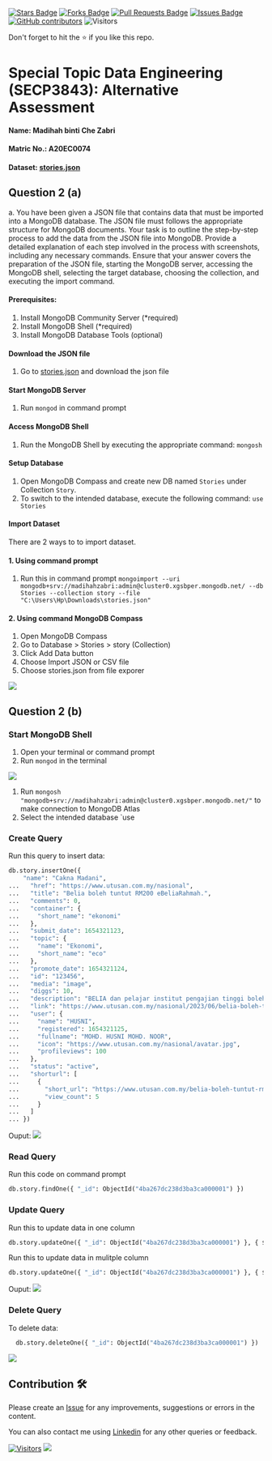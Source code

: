 <a href="https://github.com/drshahizan/SECP3843/stargazers"><img src="https://img.shields.io/github/stars/drshahizan/SECP3843" alt="Stars Badge"/></a>
<a href="https://github.com/drshahizan/SECP3843/network/members"><img src="https://img.shields.io/github/forks/drshahizan/SECP3843" alt="Forks Badge"/></a>
<a href="https://github.com/drshahizan/SECP3843/pulls"><img src="https://img.shields.io/github/issues-pr/drshahizan/SECP3843" alt="Pull Requests Badge"/></a>
<a href="https://github.com/drshahizan/SECP3843/issues"><img src="https://img.shields.io/github/issues/drshahizan/SECP3843" alt="Issues Badge"/></a>
<a href="https://github.com/drshahizan/SECP3843/graphs/contributors"><img alt="GitHub contributors" src="https://img.shields.io/github/contributors/drshahizan/SECP3843?color=2b9348"></a>
![Visitors](https://api.visitorbadge.io/api/visitors?path=https%3A%2F%2Fgithub.com%2Fdrshahizan%2FSECP3843&labelColor=%23d9e3f0&countColor=%23697689&style=flat)

Don't forget to hit the :star: if you like this repo.

# Special Topic Data Engineering (SECP3843): Alternative Assessment

#### Name: Madihah binti Che Zabri
#### Matric No.: A20EC0074
#### Dataset: <a href="https://github.com/drshahizan/dataset/blob/c8e9f4a7cbdb0c1b78ca2c73915ff56ceeb50e70/mongodb/07-stories/stories.json">stories.json</a>

## Question 2 (a)
a.	You have been given a JSON file that contains data that must be imported into a MongoDB database. The JSON file must follows the appropriate structure for MongoDB documents. Your task is to outline the step-by-step process to add the data from the JSON file into MongoDB. Provide a detailed explanation of each step involved in the process with screenshots, including any necessary commands. Ensure that your answer covers the preparation of the JSON file, starting the MongoDB server, accessing the MongoDB shell, selecting the target database, choosing the collection, and executing the import command.
#### Prerequisites:

1. Install MongoDB Community Server (*required)
2. Install MongoDB Shell (*required)
3. Install MongoDB Database Tools (optional)
   
#### Download the JSON file

1. Go to <a href="https://github.com/drshahizan/dataset/tree/main/mongodb/07-stories">stories.json</a> and download the json file

#### Start MongoDB Server

1. Run `mongod` in command prompt

#### Access MongoDB Shell

1. Run the MongoDB Shell by executing the appropriate command: `mongosh`

#### Setup Database

1. Open MongoDB Compass and create new DB named `Stories` under Collection `Story`.
2. To switch to the intended database, execute the following command: `use Stories`

#### Import Dataset

There are 2 ways to to import dataset.

#### 1. Using command prompt

1. Run this in command prompt `mongoimport --uri mongodb+srv://madihahzabri:admin@cluster0.xgsbper.mongodb.net/ --db Stories --collection story --file "C:\Users\Hp\Downloads\stories.json"`

#### 2. Using command MongoDB Compass
1. Open MongoDB Compass
2. Go to Database > Stories > story (Collection)
3. Click Add Data button
4. Choose Import JSON or CSV file
5. Choose stories.json from file exporer

<img src="https://github.com/drshahizan/SECP3843/blob/f69287ddb4bf1915919e418a77163913878aaa86/submission/Madihah04/question2/files/images/Q2a.png"> 

## Question 2 (b)

### Start MongoDB Shell

1. Open your terminal or command prompt
2. Run `mongod` in the terminal

<img src="https://github.com/drshahizan/SECP3843/blob/f69287ddb4bf1915919e418a77163913878aaa86/submission/Madihah04/question2/files/images/Q2b.png">

1. Run `mongosh "mongodb+srv://madihahzabri:admin@cluster0.xgsbper.mongodb.net/"` to make connection to MongoDB Atlas
2. Select the intended database `use

### Create Query

Run this query to insert data:
```python
db.story.insertOne({
    "name": "Cakna Madani",
...   "href": "https://www.utusan.com.my/nasional",
...   "title": "Belia boleh tuntut RM200 eBeliaRahmah.",
...   "comments": 0,
...   "container": {
...     "short_name": "ekonomi"
...   },
...   "submit_date": 1654321123,
...   "topic": {
...     "name": "Ekonomi",
...     "short_name": "eco"
...   },
...   "promote_date": 1654321124,
...   "id": "123456",
...   "media": "image",
...   "diggs": 10,
...   "description": "BELIA dan pelajar institut pengajian tinggi boleh mula mendaftar untuk menerima kredit RM200 menerusi program eBeliaRahmah mulai Isnin ini",
...   "link": "https://www.utusan.com.my/nasional/2023/06/belia-boleh-tuntut-rm200-ebeliarahmah-isnin-ini/",
...   "user": {
...     "name": "HUSNI",
...     "registered": 1654321125,
...     "fullname": "MOHD. HUSNI MOHD. NOOR",
...     "icon": "https://www.utusan.com.my/nasional/avatar.jpg",
...     "profileviews": 100
...   },
...   "status": "active",
...   "shorturl": [
...     {
...       "short_url": "https://www.utusan.com.my/belia-boleh-tuntut-rm200-ebeliarahmah-isnin-ini",
...       "view_count": 5
...     }
...   ]
... })
```
Ouput:
<img src="https://github.com/drshahizan/SECP3843/blob/dacf307b9b253e0bb7f10907c985d5f45b4f5751/submission/Madihah04/question2/files/images/Q2b(1).png">

### Read Query

Run this code on command prompt 
```python
db.story.findOne({ "_id": ObjectId("4ba267dc238d3ba3ca000001") })
```

### Update Query

Run this to update data in one column

```python 
db.story.updateOne({ "_id": ObjectId("4ba267dc238d3ba3ca000001") }, { $set: { "comments": 200 } })
```

Run this to update data in mulitple column

```python 
db.story.updateOne({ "_id": ObjectId("4ba267dc238d3ba3ca000001") }, { $set: { "topic.name": "Berita Terkini Popular", "topic.short_name": "berita" } })
```
Ouput:
<img src="https://github.com/drshahizan/SECP3843/blob/dacf307b9b253e0bb7f10907c985d5f45b4f5751/submission/Madihah04/question2/files/images/Q2b(2).png">

### Delete Query

To delete data:

```python
  db.story.deleteOne({ "_id": ObjectId("4ba267dc238d3ba3ca000001") })
```
<img src="https://github.com/drshahizan/SECP3843/blob/dacf307b9b253e0bb7f10907c985d5f45b4f5751/submission/Madihah04/question2/files/images/Q2b(3).png">

## Contribution 🛠️
Please create an [Issue](https://github.com/drshahizan/special-topic-data-engineering/issues) for any improvements, suggestions or errors in the content.

You can also contact me using [Linkedin](https://www.linkedin.com/in/drshahizan/) for any other queries or feedback.

[![Visitors](https://api.visitorbadge.io/api/visitors?path=https%3A%2F%2Fgithub.com%2Fdrshahizan&labelColor=%23697689&countColor=%23555555&style=plastic)](https://visitorbadge.io/status?path=https%3A%2F%2Fgithub.com%2Fdrshahizan)
![](https://hit.yhype.me/github/profile?user_id=81284918)




